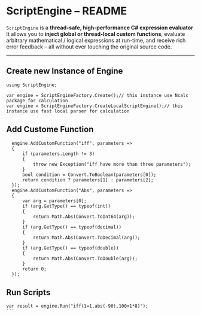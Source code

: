 # ScriptEngine – README

`ScriptEngine` is a **thread-safe, high-performance C# expression evaluator**
It allows you to **inject global or thread-local custom functions**, evaluate arbitrary mathematical / logical expressions at run-time, and receive rich error feedback – all without ever touching the original source code.

---

## Create new Instance of Engine

```
using ScriptEngine;

var engine = ScriptEngineFactory.Create();// this instance use Ncalc package for calculation
var engine = ScriptEngineFactory.CreateLocalScriptEngine();// this instance use fast local parser for calculation
```
## Add Custome Function

```
  engine.AddCustomFunction("iff", parameters =>
  {
      if (parameters.Length != 3)
      {
          throw new Exception("iff have more than three parameters");
      }
      bool condition = Convert.ToBoolean(parameters[0]);
      return condition ? parameters[1] : parameters[2];
  });
  engine.AddCustomFunction("Abs", parameters =>
  {
      var arg = parameters[0];
      if (arg.GetType() == typeof(int))
      {
          return Math.Abs(Convert.ToInt64(arg));
      }
      if (arg.GetType() == typeof(decimal))
      {
          return Math.Abs(Convert.ToDecimal(arg));
      }
      if (arg.GetType() == typeof(double))
      {
          return Math.Abs(Convert.ToDouble(arg));
      }
      return 0;
  });
```
## Run Scripts
````
var result = engine.Run("iff(1=1,abs(-90),100+1*8)");
```
